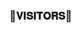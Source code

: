 ### 🌷𝐕𝐈𝐒𝐈𝐓𝐎𝐑𝐒🌷

<!--
**FantasticSukhi/FantasticSukhi** is a ✨ _special_ ✨ repository because its `README.md` (this file) appears on your GitHub profile.


<p align="center">
<b>★ MAMBA ID CHATBOT ★</b>
</p>

<p>


<p align="center">
  <img src="https://graph.org/file/33f3c64764afa143d7243.jpg">
</p>
  ━━━━━━━━━━━━━━━━━━━━

<p align="center">
<b>𝗗𝗘𝗣𝗟𝗢𝗬𝗠𝗘𝗡𝗧 𝗠𝗘𝗧𝗛𝗢𝗗𝗦</b>
</p>
<p align="center">
<b>📍𝙵𝙾𝚁𝙺 𝚃𝙷𝙸𝚂 𝚁𝙴𝙿𝙾 𝙵𝙸𝚁𝚂𝚃📍</b>
</p>
<h3 align="center">
    ─「 ᴅᴇᴩʟᴏʏ ᴏɴ ʜᴇʀᴏᴋᴜ 」─
</h3>

<p align="center"><a href="https://dashboard.heroku.com/new?template=https://github.com/FantasticSukhi/MAMBA-ID-CHATBOT"> <img src="https://img.shields.io/badge/Deploy%20On%20Heroku-dark?style=for-the-badge&logo=heroku" width="220" height="38.45"/></a></p>
</P>

  ━━━━━━━━━━━━━━━━━━━━

